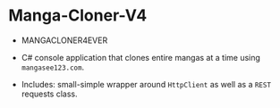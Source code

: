 # Manga-Cloner-V4
+ MANGACLONER4EVER

+ C# console application that clones entire mangas at a time using `mangasee123.com`.

+ Includes: small-simple wrapper around `HttpClient` as well as a `REST` requests class.
